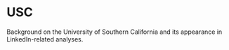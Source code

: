# USC

Background on the University of Southern California and its appearance in LinkedIn-related analyses.
